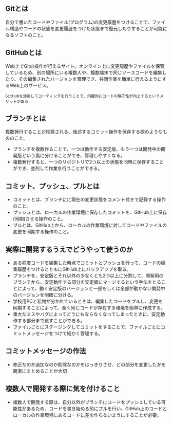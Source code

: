 ## Gitとは
自分で書いたコードやファイル(プログラム)の変更履歴をつけることで、ファイル構造やコードの状態を変更履歴をつけた状態まで復元したりすることが可能になるソフトのこと。
## GitHubとは
Web上でGitの操作が行えるサイト。オンライン上に変更履歴やファイルを保管しているため、別の場所にいる複数人や、複数端末で同じソースコードを編集したり、その編集されたバージョンを管理でき、共同作業を簡単に行えるようにするWeb上のサービス。
```
GitHubを活用してコーディングを行うことで、飛躍的にコードの保守性が向上するというメリットがある
```
## ブランチとは
複数発行することが推奨される、後述するコミット操作を保存する棚のようなもののこと。
- ブランチを複数作ることで、一つは動作する安定版、もう一つは開発中の開発版という風に分けることができ、管理しやすくなる。
- 複数発行すると、一つのリポジトリで2つ以上の状態を同時に保存することができ、並列して作業を行うことができる。
## コミット、プッシュ、プルとは
- コミットとは、ブランチにに現在の変更状態をコメント付きで記録する操作のこと。
- プッシュとは、ローカルの作業環境に保存したコミットを、GitHub上に保存(同期)させる操作のこと。
- プルとは、GitHub上から、ローカルの作業環境に対してコードやファイルの変更を同期する操作のこと。

## 実際に開発するうえでどうやって使うのか 
- ある程度コードを編集した時点でコミットとプッシュを行って、コードの編集履歴をつけるとともにGitHub上にバックアップを取る。
- ブランチを、安定版とそれ以外の少なくとも2つ以上に分割して、開発用のブランチから、安定動作する部分を安定版にマージするという手法をとることによって、動く安定版のバージョンと一部もしくは全部が動かない開発中のバージョンを明確に分ける。
- 学校用PCと私物が分かれているときは、編集したコードをプルし、変更を同期することによって、全く同じコードが存在する環境を簡単に作成する。
- 重大なミスやバグによってどうにもならなくなってしまったときに、安定動作する部分まで戻すことができる。
- ファイルごとにステージングしてコミットをすることで、ファイルごとにコミットメッセージをつけて細かく管理する。
## コミットメッセージの作法
- 修正なのか追加なのか削除なのかをはっきりさせ、どの部分を変更したかを簡潔にまとめることが大切
## 複数人で開発する際に気を付けること
- 複数人で開発する際は、自分以外がブランチにコードをプッシュしている可能性があるため、コードを書き始める前にプルを行い、GitHub上のコードとローカルの作業環境にあるコードに差を作らないようにすることが必要。